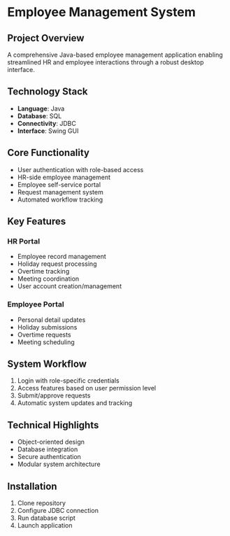 # Employee Management System

## Project Overview
A comprehensive Java-based employee management application enabling streamlined HR and employee interactions through a robust desktop interface.

## Technology Stack
- **Language**: Java
- **Database**: SQL
- **Connectivity**: JDBC
- **Interface**: Swing GUI

## Core Functionality
- User authentication with role-based access
- HR-side employee management
- Employee self-service portal
- Request management system
- Automated workflow tracking

## Key Features
### HR Portal
- Employee record management
- Holiday request processing
- Overtime tracking
- Meeting coordination
- User account creation/management

### Employee Portal
- Personal detail updates
- Holiday submissions
- Overtime requests
- Meeting scheduling

## System Workflow
1. Login with role-specific credentials
2. Access features based on user permission level
3. Submit/approve requests
4. Automatic system updates and tracking

## Technical Highlights
- Object-oriented design
- Database integration
- Secure authentication
- Modular system architecture

## Installation
1. Clone repository
2. Configure JDBC connection
3. Run database script
4. Launch application
